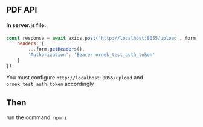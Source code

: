 ## PDF API

#### In server.js file:

```javascript
const response = await axios.post('http://localhost:8055/upload', form, {
    headers: {
        ...form.getHeaders(),
        'Authorization': 'Bearer ornek_test_auth_token' 
    }
});
```

You must configure ``http://localhost:8055/upload`` and ``ornek_test_auth_token`` accordingly

## Then 

run the command:  ``npm i``
